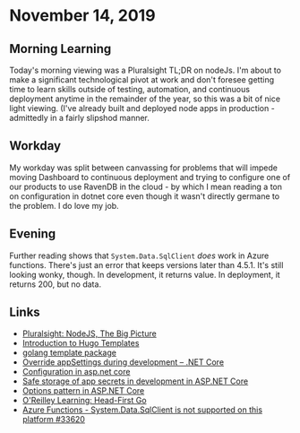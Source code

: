 # November 14, 2019

## Morning Learning

Today's morning viewing was a Pluralsight TL;DR on nodeJs. I'm about to make a significant technological pivot at work and don't foresee getting time to learn skills outside of testing, automation, and continuous deployment anytime in the remainder of the year, so this was a bit of nice light viewing. (I've already built and deployed node apps in production - admittedly in a fairly slipshod manner.

## Workday

My workday was split between canvassing for problems that will impede moving Dashboard to continuous deployment and trying to configure one of our products to use RavenDB in the cloud - by which I mean reading a ton on configuration in dotnet core even though it wasn't directly germane to the problem. I do love my job.

## Evening

Further reading shows that ``System.Data.SqlClient`` _does_ work in Azure functions. There's just an error that keeps versions later than 4.5.1. It's still looking wonky, though. In development, it returns value. In deployment, it returns 200, but no data.

## Links

* [Pluralsight: NodeJS, The Big Picture](https://app.pluralsight.com/library/courses/nodejs-big-picture/table-of-contents)
* [Introduction to Hugo Templates](https://gohugo.io/templates/introduction/)
* [golang template package](https://golang.org/pkg/text/template/)
* [Override appSettings during development – .NET Core](https://ankitvijay.net/2018/12/28/override-appsettings-during-development-net-core/)
* [Configuration in asp.net core](https://ankitvijay.net/2018/12/28/override-appsettings-during-development-net-core/)
* [Safe storage of app secrets in development in ASP.NET Core](https://docs.microsoft.com/en-us/aspnet/core/security/app-secrets?view=aspnetcore-3.0&tabs=windows)
* [Options pattern in ASP.NET Core](https://docs.microsoft.com/en-us/aspnet/core/fundamentals/configuration/options?view=aspnetcore-3.0)
* [O'Reilley Learning: Head-First Go](https://learning.oreilly.com/library/view/head-first-go/9781491969540/ch01.html#)
* [Azure Functions - System.Data.SqlClient is not supported on this platform #33620](https://github.com/dotnet/corefx/issues/33620)
